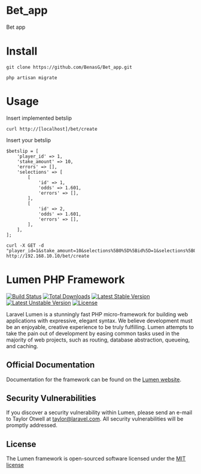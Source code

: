 # Bet_app
Bet app

# Install
```
git clone https://github.com/BenasG/Bet_app.git

php artisan migrate
```

# Usage
Insert implemented betslip
```
curl http://[localhost]/bet/create
```
Insert your betslip
```
$betslip = [
    'player_id' => 1,
    'stake_amount' => 10,
    'errors' => [],
    'selections' => [
        [
            'id' => 1,
            'odds' => 1.601,
            'errors' => [],
        ],
        [
            'id' => 2,
            'odds' => 1.601,
            'errors' => [],
        ],
    ],
];

curl -X GET -d "player_id=1&stake_amount=10&selections%5B0%5D%5Bid%5D=1&selections%5B0%5D%5Bodds%5D=1.601&selections%5B1%5D%5Bid%5D=2&selections%5B1%5D%5Bodds%5D=1.601" http://192.168.10.10/bet/create
```

# Lumen PHP Framework

[![Build Status](https://travis-ci.org/laravel/lumen-framework.svg)](https://travis-ci.org/laravel/lumen-framework)
[![Total Downloads](https://poser.pugx.org/laravel/lumen-framework/d/total.svg)](https://packagist.org/packages/laravel/lumen-framework)
[![Latest Stable Version](https://poser.pugx.org/laravel/lumen-framework/v/stable.svg)](https://packagist.org/packages/laravel/lumen-framework)
[![Latest Unstable Version](https://poser.pugx.org/laravel/lumen-framework/v/unstable.svg)](https://packagist.org/packages/laravel/lumen-framework)
[![License](https://poser.pugx.org/laravel/lumen-framework/license.svg)](https://packagist.org/packages/laravel/lumen-framework)

Laravel Lumen is a stunningly fast PHP micro-framework for building web applications with expressive, elegant syntax. We believe development must be an enjoyable, creative experience to be truly fulfilling. Lumen attempts to take the pain out of development by easing common tasks used in the majority of web projects, such as routing, database abstraction, queueing, and caching.

## Official Documentation

Documentation for the framework can be found on the [Lumen website](http://lumen.laravel.com/docs).

## Security Vulnerabilities

If you discover a security vulnerability within Lumen, please send an e-mail to Taylor Otwell at taylor@laravel.com. All security vulnerabilities will be promptly addressed.

## License

The Lumen framework is open-sourced software licensed under the [MIT license](http://opensource.org/licenses/MIT)

